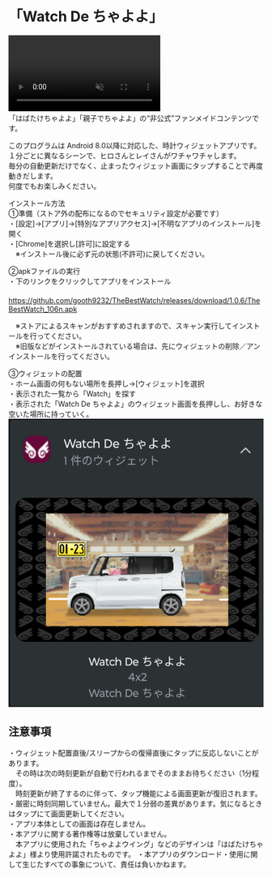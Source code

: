 # 「Watch De ちゃよよ」
<div><video controls src="https://github.com/gooth9232/WatchDeChayoyo/blob/master/img/title_mov.mp4" muted="true"></video></div>
「はばたけちゃよよ」「親子でちゃよよ」の“非公式”ファンメイドコンテンツです。  
  
このプログラムは Android 8.0以降に対応した、時計ウィジェットアプリです。  
１分ごとに異なるシーンで、ヒロさんとレイさんがワチャワチャします。  
毎分の自動更新だけでなく、止まったウィジェット画面にタップすることで再度動きだします。  
何度でもお楽しみください。  
  
  
インストール方法  
①準備（ストア外の配布になるのでセキュリティ設定が必要です）  
・[設定]→[アプリ]→[特別なアプリアクセス]→[不明なアプリのインストール]を開く  
・[Chrome]を選択し[許可]に設定する  
　※インストール後に必ず元の状態(不許可)に戻してください。  
  
②apkファイルの実行  
・下のリンクをクリックしてアプリをインストール  
　https://github.com/gooth9232/TheBestWatch/releases/download/1.0.6/TheBestWatch_106n.apk  

　※ストアによるスキャンがおすすめされますので、スキャン実行してインストールを行ってください。  
　※旧版などがインストールされている場合は、先にウィジェットの削除／アンインストールを行ってください。  
  
③ウィジェットの配置  
・ホーム画面の何もない場所を長押し→[ウィジェット]を選択  
・表示された一覧から「Watch」を探す  
・表示された「Watch De ちゃよよ」のウィジェット画面を長押しし、お好きな空いた場所に持っていく。  
![Wedget](https://github.com/gooth9232/WatchDeChayoyo/blob/master/img/app_wedget.png)  
    
## 注意事項  
・ウィジェット配置直後/スリープからの復帰直後にタップに反応しないことがあります。  
　その時は次の時刻更新が自動で行われるまでそのままお待ちください（1分程度）。  
　時刻更新が終了するのに伴って、タップ機能による画面更新が復旧されます。  
・厳密に時刻同期していません。最大で１分弱の差異があります。気になるときはタップにて画面更新してください。  
・アプリ本体としての画面は存在しません。  
・本アプリに関する著作権等は放棄していません。  
　本アプリに使用された「ちゃよよウイング」などのデザインは「はばたけちゃよよ」様より使用許諾されたものです。
・本アプリのダウンロード・使用に関して生じたすべての事象について、責任は負いかねます。